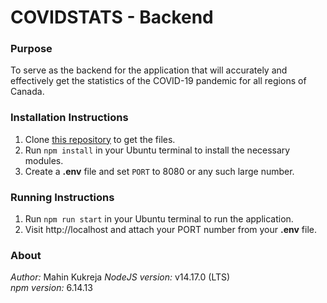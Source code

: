 # COVIDSTATS - Backend

### **Purpose**

To serve as the backend for the application that will accurately and effectively get the statistics of the COVID-19 pandemic for all regions of Canada.

### **Installation Instructions**

1. Clone [this repository](https://github.com/ADedicatedCoder/covidstats.git) to get the files.
1. Run `npm install` in your Ubuntu terminal to install the necessary modules.
1. Create a **.env** file and set `PORT` to 8080 or any such large number.

### **Running Instructions**

1. Run `npm run start` in your Ubuntu terminal to run the application.
1. Visit http://localhost and attach your PORT number from your **.env** file.

### **About**

_Author:_ Mahin Kukreja
_NodeJS version:_ v14.17.0 (LTS)  
_npm version:_ 6.14.13
